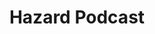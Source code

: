 ---
title: Hazard Podcast
iframeUrl: https://hazardpodcast.com/
titleAnimation: fragment fade-out
---